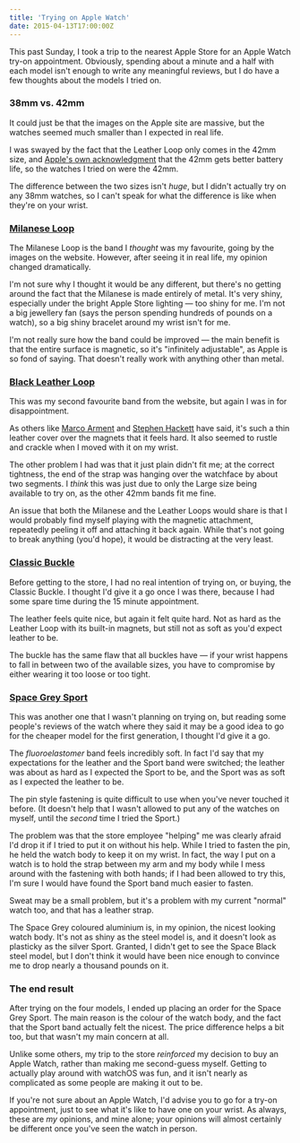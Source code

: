 ```yaml
---
title: 'Trying on Apple Watch'
date: 2015-04-13T17:00:00Z
---
```


This past Sunday, I took a trip to the nearest Apple Store for an Apple Watch
try-on appointment. Obviously, spending about a minute and a half with each
model isn't enough to write any meaningful reviews, but I do have a few thoughts
about the models I tried on. <!-- more -->

### 38mm vs. 42mm

It could just be that the images on the Apple site are massive, but the watches
seemed much smaller than I expected in real life.

I was swayed by the fact that the Leather Loop only comes in the 42mm size, and
[Apple's own acknowledgment](http://www.apple.com/uk/watch/battery.html) that
the 42mm gets better battery life, so the watches I tried on were the 42mm.

The difference between the two sizes isn't _huge_, but I didn't actually try on
any 38mm watches, so I can't speak for what the difference is like when they're
on your wrist.

### [Milanese Loop](http://www.apple.com/uk/watch/apple-watch/stainless-steel-case-milanese-loop/)

The Milanese Loop is the band I _thought_ was my favourite, going by the images
on the website. However, after seeing it in real life, my opinion changed
dramatically.

I'm not sure why I thought it would be any different, but there's no getting
around the fact that the Milanese is made entirely of metal. It's very shiny,
especially under the bright Apple Store lighting — too shiny for me. I'm not a
big jewellery fan (says the person spending hundreds of pounds on a watch), so a
big shiny bracelet around my wrist isn't for me.

I'm not really sure how the band could be improved — the main benefit is that
the entire surface is magnetic, so it's "infinitely adjustable", as Apple is so
fond of saying. That doesn't really work with anything other than metal.

### [Black Leather Loop](http://www.apple.com/uk/watch/apple-watch/stainless-steel-case-black-leather-loop/)

This was my second favourite band from the website, but again I was in for
disappointment.

As others like
[Marco Arment](http://www.marco.org/2015/04/10/new-apple-stuff-impressions) and
[Stephen Hackett](http://www.512pixels.net/blog/2015/4/on-the-try-on-apple-watch-appointment-experience)
have said, it's such a thin leather cover over the magnets that it feels hard.
It also seemed to rustle and crackle when I moved with it on my wrist.

The other problem I had was that it just plain didn't fit me; at the correct
tightness, the end of the strap was hanging over the watchface by about two
segments. I _think_ this was just due to only the Large size being available to
try on, as the other 42mm bands fit me fine.

An issue that both the Milanese and the Leather Loops would share is that I
would probably find myself playing with the magnetic attachment, repeatedly
peeling it off and attaching it back again. While that's not going to break
anything (you'd hope), it would be distracting at the very least.

### [Classic Buckle](http://www.apple.com/uk/watch/apple-watch/stainless-steel-case-black-classic-buckle/)

Before getting to the store, I had no real intention of trying on, or buying,
the Classic Buckle. I thought I'd give it a go once I was there, because I had
some spare time during the 15 minute appointment.

The leather feels quite nice, but again it felt quite hard. Not as hard as the
Leather Loop with its built-in magnets, but still not as soft as you'd expect
leather to be.

The buckle has the same flaw that all buckles have — if your wrist happens to
fall in between two of the available sizes, you have to compromise by either
wearing it too loose or too tight.

### [Space Grey Sport](http://www.apple.com/uk/watch/apple-watch-sport/space-gray-aluminum-case-black-sport-band/)

This was another one that I wasn't planning on trying on, but reading some
people's reviews of the watch where they said it may be a good idea to go for
the cheaper model for the first generation, I thought I'd give it a go.

The _fluoroelastomer_ band feels incredibly soft. In fact I'd say that my
expectations for the leather and the Sport band were switched; the leather was
about as hard as I expected the Sport to be, and the Sport was as soft as I
expected the leather to be.

The pin style fastening is quite difficult to use when you've never touched it
before. (It doesn't help that I wasn't allowed to put any of the watches on
myself, until the _second_ time I tried the Sport.)

The problem was that the store employee "helping" me was clearly afraid I'd drop
it if I tried to put it on without his help. While I tried to fasten the pin, he
held the watch body to keep it on my wrist. In fact, the way I put on a watch is
to hold the strap between my arm and my body while I mess around with the
fastening with both hands; if I had been allowed to try this, I'm sure I would
have found the Sport band much easier to fasten.

Sweat may be a small problem, but it's a problem with my current "normal" watch
too, and that has a leather strap.

The Space Grey coloured aluminium is, in my opinion, the nicest looking watch
body. It's not as shiny as the steel model is, and it doesn't look as plasticky
as the silver Sport. Granted, I didn't get to see the Space Black steel model,
but I don't think it would have been nice enough to convince me to drop nearly a
thousand pounds on it.

### The end result

After trying on the four models, I ended up placing an order for the Space Grey
Sport. The main reason is the colour of the watch body, and the fact that the
Sport band actually felt the nicest. The price difference helps a bit too, but
that wasn't my main concern at all.

Unlike some others, my trip to the store _reinforced_ my decision to buy an
Apple Watch, rather than making me second-guess myself. Getting to actually play
around with watchOS was fun, and it isn't nearly as complicated as some people
are making it out to be.

If you're not sure about an Apple Watch, I'd advise you to go for a try-on
appointment, just to see what it's like to have one on your wrist. As always,
these are _my_ opinions, and mine alone; your opinions will almost certainly be
different once you've seen the watch in person.
